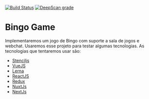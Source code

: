 [![Build Status](https://travis-ci.com/fredcido/bingo.svg?branch=master)](https://travis-ci.com/fredcido/bingo) [![DeepScan grade](https://deepscan.io/api/teams/6739/projects/8859/branches/113267/badge/grade.svg)](https://deepscan.io/dashboard#view=project&tid=6739&pid=8859&bid=113267)

# Bingo Game

Implementaremos um jogo de Bingo com suporte a sala de jogos e webchat. Usaremos esse projeto para testar algumas tecnologias. As tecnologias que tentaremos usar são:

- [Stenciljs](https://stenciljs.com/)
- [VueJS](https://vuejs.org/)
- [Lerna](https://github.com/lerna/lerna)
- [ReactJS](https://reactjs.org/)
- [Redux](https://redux.js.org/)
- [NuxtJs](https://nuxtjs.org/)
- [NextJs](https://nextjs.org/)
